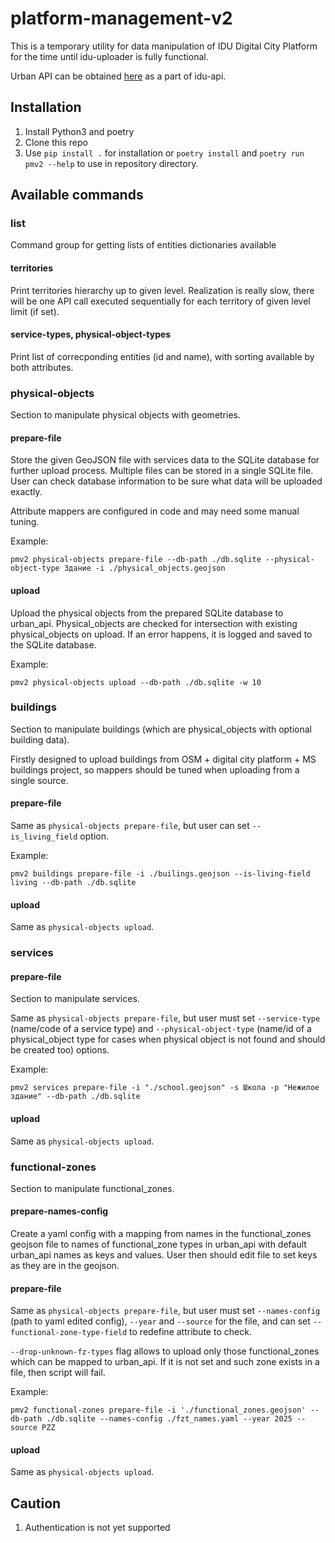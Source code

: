 # platform-management-v2

This is a temporary utility for data manipulation of IDU Digital City Platform for the time until idu-uploader is fully functional.

Urban API can be obtained [here](https://github.com/iduprojects/idu_api) as a part of idu-api.

## Installation

1. Install Python3 and poetry
2. Clone this repo
3. Use `pip install .` for installation or `poetry install` and `poetry run pmv2 --help` to use in repository directory.

## Available commands

### list

Command group for getting lists of entities dictionaries available

#### territories

Print territories hierarchy up to given level. Realization is really slow, there will be one API call
executed sequentially for each territory of given level limit (if set).

#### service-types, physical-object-types

Print list of correcponding entities (id and name), with sorting available by both attributes.

### physical-objects

Section to manipulate physical objects with geometries.

#### prepare-file

Store the given GeoJSON file with services data to the SQLite database for further upload process.
Multiple files can be stored in a single SQLite file. User can check database information to be sure what data will be uploaded exactly.

Attribute mappers are configured in code and may need some manual tuning.

Example:

```shell
pmv2 physical-objects prepare-file --db-path ./db.sqlite --physical-object-type Здание -i ./physical_objects.geojson
```

#### upload

Upload the physical objects from the prepared SQLite database to urban_api.
Physical_objects are checked for intersection with existing physical_objects on upload.
If an error happens, it is logged and saved to the SQLite database.

Example:

```shell
pmv2 physical-objects upload --db-path ./db.sqlite -w 10
```

### buildings

Section to manipulate buildings (which are physical_objects with optional building data).

Firstly designed to upload buildings from OSM + digital city platform + MS buildings project,
so mappers should be tuned when uploading from a single source.

#### prepare-file

Same as `physical-objects prepare-file`, but user can set `--is_living_field` option.

Example:

```shell
pmv2 buildings prepare-file -i ./builings.geojson --is-living-field living --db-path ./db.sqlite
```

#### upload

Same as `physical-objects upload`.

### services

#### prepare-file

Section to manipulate services.

Same as `physical-objects prepare-file`, but user must set `--service-type` (name/code of a service type)
and `--physical-object-type` (name/id of a physical_object type for cases when physical object is not found
and should be created too) options.

Example:

```shell
pmv2 services prepare-file -i "./school.geojson" -s Школа -p "Нежилое здание" --db-path ./db.sqlite
```

#### upload

Same as `physical-objects upload`.

### functional-zones

Section to manipulate functional_zones.

#### prepare-names-config

Create a yaml config with a mapping from names in the functional_zones geojson file to names of functional_zone
types in urban_api with default urban_api names as keys and values. User then should edit file to set keys as they
are in the geojson.

#### prepare-file

Same as `physical-objects prepare-file`, but user must set `--names-config` (path to yaml edited config),
`--year` and `--source` for the file, and can set `--functional-zone-type-field` to redefine attribute to check.

`--drop-unknown-fz-types` flag allows to upload only those functional_zones which can be mapped to urban_api. If it is
not set and such zone exists in a file, then script will fail.

Example:

```shell
pmv2 functional-zones prepare-file -i './functional_zones.geojson' --db-path ./db.sqlite --names-config ./fzt_names.yaml --year 2025 --source PZZ

```

#### upload

Same as `physical-objects upload`.

## Caution

1. Authentication is not yet supported
